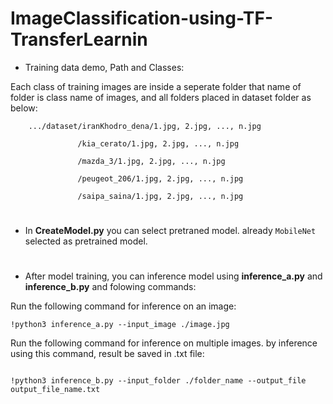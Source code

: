 # ImageClassification-using-TF-TransferLearnin

- Training data demo, Path and Classes:


Each class of training images are inside a seperate folder that name of folder is class name of images, and all folders placed in dataset folder as below:

        .../dataset/iranKhodro_dena/1.jpg, 2.jpg, ..., n.jpg

                   /kia_cerato/1.jpg, 2.jpg, ..., n.jpg
                   
                   /mazda_3/1.jpg, 2.jpg, ..., n.jpg
                 
                   /peugeot_206/1.jpg, 2.jpg, ..., n.jpg
                 
                   /saipa_saina/1.jpg, 2.jpg, ..., n.jpg
                 

#

- In **CreateModel.py** you can select pretraned model. already `MobileNet` selected as pretrained model.

#


- After model training, you can inference model using **inference_a.py** and **inference_b.py** and folowing commands:



Run the following command for inference on an image:

```
!python3 inference_a.py --input_image ./image.jpg
```


Run the following command for inference on multiple images. by inference using this command, result be saved in .txt file:

```

!python3 inference_b.py --input_folder ./folder_name --output_file output_file_name.txt

```
